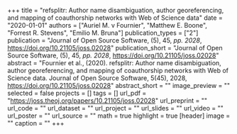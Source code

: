 +++
title = "refsplitr: Author name disambiguation, author georeferencing, and mapping of coauthorship networks with Web of Science data"
date = "2020-01-01"
authors = ["Auriel M. v Fournier", "Matthew E. Boone", "Forrest R. Stevens", "Emilio M. Bruna"]
publication_types = ["2"]
publication = "Journal of Open Source Software, (5), 45, _pp. 2028_, https://doi.org/10.21105/joss.02028"
publication_short = "Journal of Open Source Software, (5), 45, _pp. 2028_, https://doi.org/10.21105/joss.02028"
abstract = "Fournier et al., (2020). refsplitr: Author name disambiguation, author georeferencing, and mapping of coauthorship networks with Web of Science data. Journal of Open Source Software, 5(45), 2028, https://doi.org/10.21105/joss.02028"
abstract_short = ""
image_preview = ""
selected = false
projects = []
tags = []
url_pdf = "https://joss.theoj.org/papers/10.21105/joss.02028"
url_preprint = ""
url_code = ""
url_dataset = ""
url_project = ""
url_slides = ""
url_video = ""
url_poster = ""
url_source = ""
math = true
highlight = true
[header]
image = ""
caption = ""
+++
